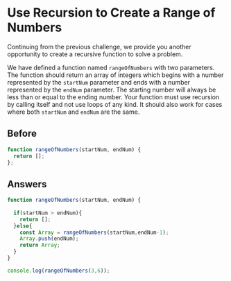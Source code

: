 # Use Recursion to Create a Range of Numbers
Continuing from the previous challenge, we provide you another opportunity to create a recursive function to solve a problem.

We have defined a function named `rangeOfNumbers` with two parameters. 
The function should return an array of integers which begins with a number represented by the `startNum` parameter 
and ends with a number represented by the `endNum` parameter. The starting number will always be less than or equal to the ending number. 
Your function must use recursion by calling itself and not use loops of any kind. 
It should also work for cases where both `startNum` and `endNum` are the same.

## Before
```javascript
function rangeOfNumbers(startNum, endNum) {
  return [];
};
```

## Answers
```javascript
function rangeOfNumbers(startNum, endNum) {
 
  if(startNum > endNum){
    return [];
  }else{
    const Array = rangeOfNumbers(startNum,endNum-1);
    Array.push(endNum);
    return Array;
  }
}

console.log(rangeOfNumbers(3,6));
```
